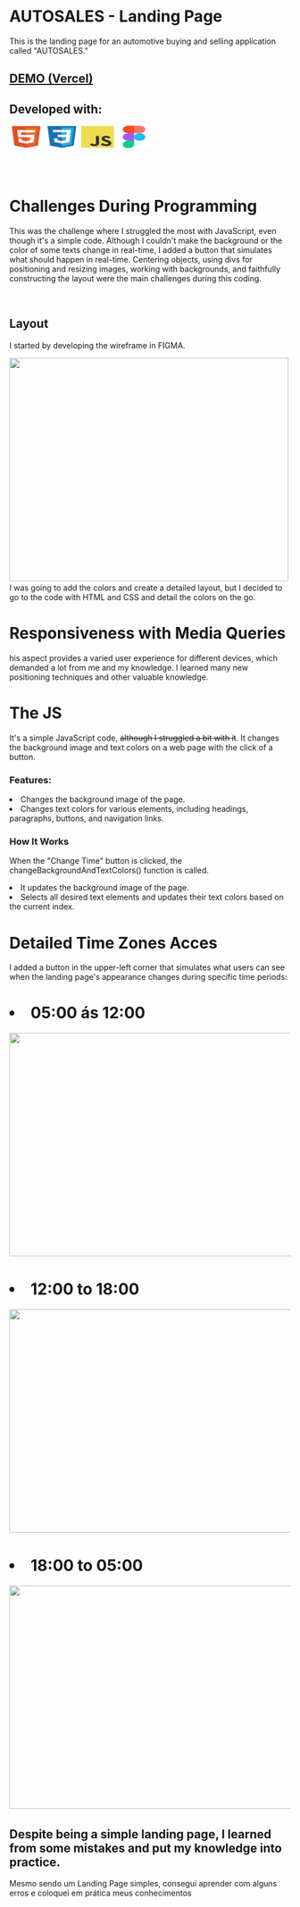# AUTOSALES - Landing Page 

This is the landing page for an automotive buying and selling application called "AUTOSALES." 
## [DEMO (Vercel)]([https://autosales-landing-page.vercel.app//)
 ## Developed with: <br>
 <div>
    <img align='center' height='40' width='60' title='HTML5' alt='html5' src='https://github.com/devicons/devicon/blob/master/icons/html5/html5-original.svg' />
    <img align='center' height='40' width='60' title='CSS3' alt='css3' src='https://github.com/devicons/devicon/blob/master/icons/css3/css3-original.svg' />
     <img align='center' height='40' width='60' title='CSS3' alt='css3' src='https://github.com/devicons/devicon/blob/master/icons/javascript/javascript-original.svg' />
  
  <img align='center' height='40' width='60' title='CSS3' alt='css3' src='https://github.com/devicons/devicon/blob/master/icons/figma/figma-original.svg' />
</div>

<br><br>

# Challenges During Programming

This was the challenge where I struggled the most with JavaScript, even though it's a simple code. Although I couldn't make the background or the color of some texts change in real-time, I added a button that simulates what should happen in real-time. Centering objects, using divs for positioning and resizing images, working with backgrounds, and faithfully constructing the layout were the main challenges during this coding.

<br>

## Layout
I started by developing the wireframe in FIGMA.

<img src="https://github.com/printflucasguanabara/landing-page-carapp/assets/110312548/b52d9049-6b0f-4107-a940-06cc63728fde" data-canonical-src="https://gyazo.com/eb5c5741b6a9a16c692170a41a49c858.png" width="500" height="400" />
<br>
I was going to add the colors and create a detailed layout, but I decided to go to the code with HTML and CSS and detail the colors on the go.

# Responsiveness with Media Queries

his aspect provides a varied user experience for different devices, which demanded a lot from me and my knowledge. I learned many new positioning techniques and other valuable knowledge.

# The JS 
It's a simple JavaScript code, ~~although I struggled a bit with it~~. It changes the background image and text colors on a web page with the click of a button.
### Features:
<li> Changes the background image of the page. </li>
<li>Changes text colors for various elements, including headings, paragraphs, buttons, and navigation links.</li>

### How It Works
When the "Change Time" button is clicked, the changeBackgroundAndTextColors() function is called.
<li>It updates the background image of the page.</li>
<li>Selects all desired text elements and updates their text colors based on the current index.</li>

# Detailed Time Zones Acces

I added a button in the upper-left corner that simulates what users can see when the landing page's appearance changes during specific time periods:
# <li>05:00 ás 12:00</li>
<img src="https://github.com/printflucasguanabara/landing-page-carapp/assets/110312548/0ba505c1-033a-4e49-8b9f-3ac01f4dd011" width="700" height="400" />


# <li>12:00 to 18:00</li>

<img src="https://github.com/printflucasguanabara/landing-page-carapp/assets/110312548/8cc06c02-c669-47eb-93fd-a74254d68340" width="700" height="400" />


# <li>18:00 to 05:00</li>

<img src="https://github.com/printflucasguanabara/landing-page-carapp/assets/110312548/e14e2279-b0e5-4197-a28a-2b0eb991183e" width="700" height="400" />

## Despite being a simple landing page, I learned from some mistakes and put my knowledge into practice.
 Mesmo sendo um Landing Page simples, consegui aprender com alguns erros e coloquei em prática meus conhecimentos







